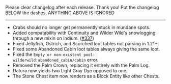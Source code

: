 Please clear changelog after each release.
Thank you!
Put the changelog BELOW the dashes. ANYTHING ABOVE IS IGNORED

-----------------
- Crabs should no longer get permanently stuck in mundane spots.
- Added compatability with Continuity and Wilder Wild's snowlogging through a new mixin on Indium. ([#337](https://github.com/FrozenBlock/WilderWild/issues/377))
- Fixed Jellyfish, Ostrich, and Scorched loot tables not parsing in 1.21+.
- Fixed some Abandoned Cabin loot tables always giving the same loot.
- Fixed the `Empty or non-existent pool: wilderwild:abandoned_cabin/cabin` error.
- Removed the Palm Crown, replacing it entirely with the Palm Log.
- Datura now yields two Light Gray Dye opposed to one.
- The Stone Chest item now renders as a Block Entity like other Chests.
